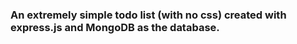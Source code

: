 ### An extremely simple todo list (with no css) created with express.js and MongoDB as the database.